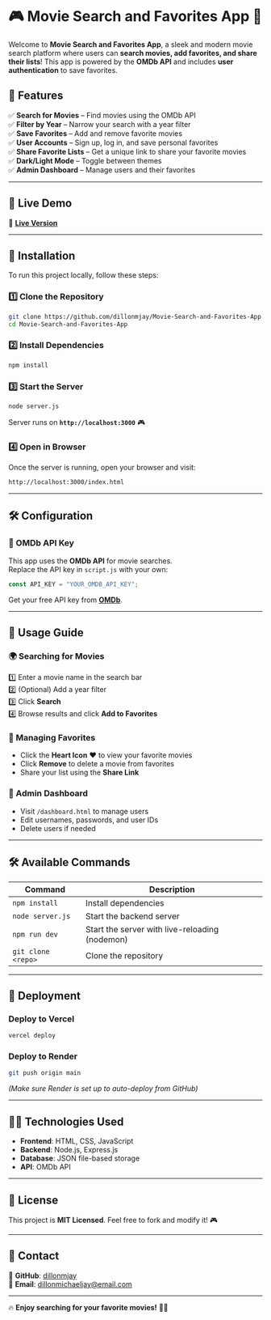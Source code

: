 # 🎮 Movie Search and Favorites App 🎥

Welcome to **Movie Search and Favorites App**, a sleek and modern movie search platform where users can **search movies, add favorites, and share their lists**! This app is powered by the **OMDb API** and includes **user authentication** to save favorites.

## **🌟 Features**
✅ **Search for Movies** – Find movies using the OMDb API  
✅ **Filter by Year** – Narrow your search with a year filter  
✅ **Save Favorites** – Add and remove favorite movies  
✅ **User Accounts** – Sign up, log in, and save personal favorites  
✅ **Share Favorite Lists** – Get a unique link to share your favorite movies  
✅ **Dark/Light Mode** – Toggle between themes  
✅ **Admin Dashboard** – Manage users and their favorites  

---

## **🚀 Live Demo**
🔗 **[Live Version](https://dxdymovie.netlify.app/)**

---

## **👥 Installation**
To run this project locally, follow these steps:

### **1️⃣ Clone the Repository**
```sh
git clone https://github.com/dillonmjay/Movie-Search-and-Favorites-App.git
cd Movie-Search-and-Favorites-App
```

### **2️⃣ Install Dependencies**
```sh
npm install
```

### **3️⃣ Start the Server**
```sh
node server.js
```
Server runs on **`http://localhost:3000`** 🎮

### **4️⃣ Open in Browser**
Once the server is running, open your browser and visit:
```sh
http://localhost:3000/index.html
```

---

## **🛠️ Configuration**
### **🔑 OMDb API Key**
This app uses the **OMDb API** for movie searches.  
Replace the API key in `script.js` with your own:
```js
const API_KEY = "YOUR_OMDB_API_KEY";
```
Get your free API key from **[OMDb](https://www.omdbapi.com/)**.

---

## **📌 Usage Guide**
### **🌍 Searching for Movies**
1️⃣ Enter a movie name in the search bar  
2️⃣ (Optional) Add a year filter  
3️⃣ Click **Search**  
4️⃣ Browse results and click **Add to Favorites**  

### **💖 Managing Favorites**
- Click the **Heart Icon** ❤️ to view your favorite movies  
- Click **Remove** to delete a movie from favorites  
- Share your list using the **Share Link**  

### **👑 Admin Dashboard**
- Visit `/dashboard.html` to manage users  
- Edit usernames, passwords, and user IDs  
- Delete users if needed  

---

## **🛠️ Available Commands**
| Command                | Description                                   |
|------------------------|-----------------------------------------------|
| `npm install`         | Install dependencies                          |
| `node server.js`      | Start the backend server                      |
| `npm run dev`         | Start the server with live-reloading (nodemon) |
| `git clone <repo>`    | Clone the repository                          |

---

## **🚀 Deployment**
### **Deploy to Vercel**
```sh
vercel deploy
```
### **Deploy to Render**
```sh
git push origin main
```
_(Make sure Render is set up to auto-deploy from GitHub)_

---

## **👨‍💻 Technologies Used**
- **Frontend**: HTML, CSS, JavaScript  
- **Backend**: Node.js, Express.js  
- **Database**: JSON file-based storage  
- **API**: OMDb API  

---

## **📄 License**
This project is **MIT Licensed**. Feel free to fork and modify it! 🎮

---

## **📩 Contact**
🔹 **GitHub**: [dillonmjay](https://github.com/dillonmjay)  
🔹 **Email**: dillonmichaeljay@email.com  

---

🔥 **Enjoy searching for your favorite movies!** 🚀🍿

